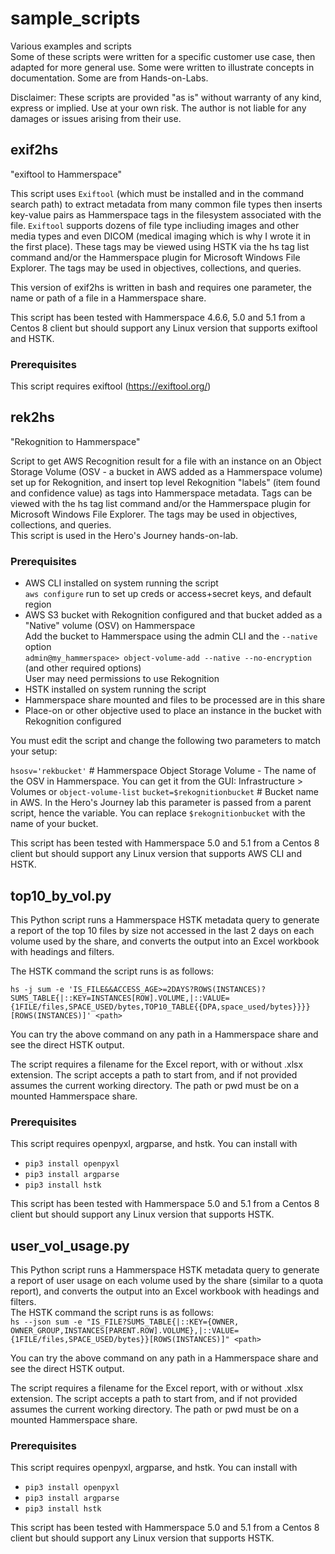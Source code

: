 # sample_scripts
Various examples and scripts  
Some of these scripts were written for a specific customer use case, then adapted for more general use.  Some were written to illustrate concepts in documentation.  Some are from Hands-on-Labs.

Disclaimer: These scripts are provided "as is" without warranty of any kind, express or implied.
Use at your own risk. The author is not liable for any damages or issues arising from their use.


## exif2hs

"exiftool to Hammerspace"

This script uses `Exiftool` (which must be installed and in the command search path) to extract metadata from many common file types then inserts key-value pairs as Hammerspace tags in the filesystem associated with the file.  `Exiftool` supports dozens of file type incliuding images and other media types and even DICOM (medical imaging which is why I wrote it in the first place).  These tags may be viewed using HSTK via the hs tag list <filename> command and/or the Hammerspace plugin for Microsoft Windows File Explorer.  The tags may be used in objectives, collections, and queries.

This version of exif2hs is written in bash and requires one parameter, the name or path of a file in a Hammerspace share.

This script has been tested with Hammerspace 4.6.6, 5.0 and 5.1 from a Centos 8 client but should support any Linux version that supports exiftool and HSTK.

### Prerequisites

This script requires exiftool (https://exiftool.org/)

## rek2hs

"Rekognition to Hammerspace"

Script to get AWS Recognition result for a file with an instance on an Object Storage Volume (OSV - a bucket in AWS added as a Hammerspace volume) set up for Rekognition, and insert top level Rekognition "labels" (item found and confidence value) as tags into Hammerspace metadata.  Tags can be viewed with the hs tag list <filename> command and/or the Hammerspace plugin for Microsoft Windows File Explorer.  The tags may be used in objectives, collections, and queries.  
This script is used in the Hero's Journey hands-on-lab.

### Prerequisites

- AWS CLI installed on system running the script  
    `aws configure` run to set up creds or access+secret keys, and default region 
- AWS S3 bucket with Rekognition configured and that bucket added as a "Native" volume (OSV) on Hammerspace  
    Add the bucket to Hammerspace using the admin CLI and the `--native` option  
      `admin@my_hammerspace> object-volume-add --native --no-encryption` (and other required options)  
    User may need permissions to use Rekognition  
- HSTK installed on system running the script
- Hammerspace share mounted and files to be processed are in this share
- Place-on or other objective used to place an instance in the bucket with Rekognition configured

You must edit the script and change the following two parameters to match your setup:

`hsosv='rekbucket'` # Hammerspace Object Storage Volume - The name of the OSV in Hammerspace.  You can get it from the GUI: Infrastructure > Volumes or `object-volume-list`
`bucket=$rekognitionbucket` # Bucket name in AWS.  In the Hero's Journey lab this parameter is passed from a parent script, hence the variable.  You can replace `$rekognitionbucket` with the name of your bucket.

This script has been tested with Hammerspace 5.0 and 5.1 from a Centos 8 client but should support any Linux version that supports AWS CLI and HSTK.

## top10_by_vol.py

This Python script runs a Hammerspace HSTK metadata query to generate a report of the top 10 files by size not accessed in the last 2 days on each volume used by the share, and converts the output into an Excel workbook with headings and filters.

The HSTK command the script runs is as follows:

`hs -j sum -e 'IS_FILE&&ACCESS_AGE>=2DAYS?ROWS(INSTANCES)?SUMS_TABLE{|::KEY=INSTANCES[ROW].VOLUME,|::VALUE={1FILE/files,SPACE_USED/bytes,TOP10_TABLE{{DPA,space_used/bytes}}}}[ROWS(INSTANCES)]' <path>`

You can try the above command on any path in a Hammerspace share and see the direct HSTK output.

The script requires a filename for the Excel report, with or without .xlsx extension.  The script accepts a path to start from, and if not provided assumes the current working directory.  The path or pwd must be on a mounted Hammerspace share.

### Prerequisites

This script requires openpyxl, argparse, and hstk.  You can install with
  * `pip3 install openpyxl`
  * `pip3 install argparse`
  * `pip3 install hstk`

This script has been tested with Hammerspace 5.0 and 5.1 from a Centos 8 client but should support any Linux version that supports HSTK.

## user_vol_usage.py

This Python script runs a Hammerspace HSTK metadata query to generate a report of user usage on each volume used by the share (similar to a quota report), and converts the output into an Excel workbook with headings and filters.  
The HSTK command the script runs is as follows:  
`hs --json sum -e "IS_FILE?SUMS_TABLE{|::KEY={OWNER, OWNER_GROUP,INSTANCES[PARENT.ROW].VOLUME},|::VALUE={1FILE/files,SPACE_USED/bytes}}[ROWS(INSTANCES)]" <path>`

You can try the above command on any path in a Hammerspace share and see the direct HSTK output.

The script requires a filename for the Excel report, with or without .xlsx extension.  The script accepts a path to start from, and if not provided assumes the current working directory.  The path or pwd must be on a mounted Hammerspace share.

### Prerequisites
This script requires openpyxl, argparse, and hstk.  You can install with
  * `pip3 install openpyxl`
  * `pip3 install argparse`
  * `pip3 install hstk`

This script has been tested with Hammerspace 5.0 and 5.1 from a Centos 8 client but should support any Linux version that supports HSTK.
